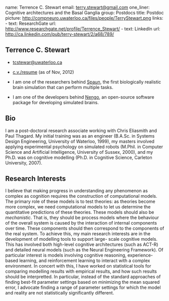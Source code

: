 name: Terrence C. Stewart
email: terry.stewart@gmail.com
one_liner: Cognitive architectures and the Basal Ganglia
group: Postdocs
title: Postdoc
picture: http://compneuro.uwaterloo.ca/files/people/TerryStewart.png
links:
    - text: ResearchGate
      url: http://www.researchgate.net/profile/Terrence_Stewart/
    - text: LinkedIn
      url: http://ca.linkedin.com/pub/terry-stewart/2/a68/789/

## Terrence C. Stewart

  * tcstewar@uwaterloo.ca
  * [c.v./resume](http://www.nengo.ca/sites/nengo.ca/files/2012Nov-Stewart-cv.pdf) (as of Nov, 2012)

  * I am one of the researchers behind [Spaun](http://nengo.ca/build-a-brain/spaunvideos), the first biologically realistic brain simulation that can perform multiple tasks.
  * I am one of the developers behind [Nengo](http://nengo.ca), an open-source software package for developing simulated brains.

## Bio

I am a post-doctoral research associate working with Chris Eliasmith and Paul
Thagard. My initial training was as an engineer (B.A.Sc. in Systems Design
Engineering, University of Waterloo, 1999), my masters involved applying
experimental psychology on simulated robots (M.Phil. in Computer Science and
Artificial Intelligence, University of Sussex, 2000), and my Ph.D. was on
cognitive modelling (Ph.D. in Cognitive Science, Carleton University, 2007).

## Research Interests

I believe that making progress in understanding any phenomenon as complex as
cognition requires the construction of computational models. The primary role
of these models is to test theories: as theories become more complex, we need
computational models to let us determine the quantitative predictions of these
theories. These models should also be _mechanistic_. That is, they should be
process models where the behaviour of the overall system is caused by the
interaction of internal components over time. These components should then
correspond to the components of the real system. To achieve this, my main
research interests are in the development of modelling tools to support large-
scale cognitive models. This has involved both high-level cognitive
architectures (such as ACT-R) and detailed neural models (such as the Neural
Engineering Framework). Of particular interest is models involving cognitive
reasoning, experience-based learning, and reinforcement learning to interact
with a complex environment. In concert with this, I have worked on statistical
tools for comparing modelling results with empirical results, and how such
results should be interpretted. In particular, instead of the standard
approaches of finding best-fit parameter settings based on minimizing the mean
squared error, I advocate finding a range of parameter settings for which the
model and reality are not statistically significantly different.
